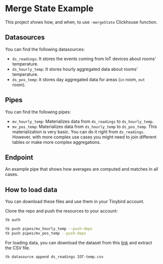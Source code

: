 # Merge State Example

This project shows how, and when, to use `-mergeState` Clickhouse function.

## Datasources

You can find the following datasources:

- `ds_readings`: It stores the events coming from IoT devices about rooms' temperature. 
- `ds_hourly_temp`: It stores hourly aggregated data about rooms' temperature.
- `ds_pos_temp`: It stores day aggregated data for areas (`in` room, `out` room).

## Pipes

You can find the following pipes:

- `mv_hourly_temp`: Materializes data from `ds_readings` to `ds_hourly_temp`.
- `mv_pos_temp`: Materializes data from `ds_hourly_temp` to `ds_pos_temp`. This materialization is very basic. You can do it right from `ds_readings`. However, with more complex use cases you might need to join different tables or make more complex aggregations.

## Endpoint

An example pipe that shows how averages are computed and matches in all cases.

## How to load data

You can download these files and use them in your Tinybird account. 

Clone the repo and push the resources to your account:

```sh
tb auth

tb push pipes/mv_hourly_temp --push-deps
tb push pipes/mv_pos_temp --push-deps
```

For loading data, you can download the dataset from this [link](https://storage.googleapis.com/tinybird-demo/iot-temp.zip) and extract the CSV file.

```sh
tb datasource append ds_readings IOT-temp.csv
```
